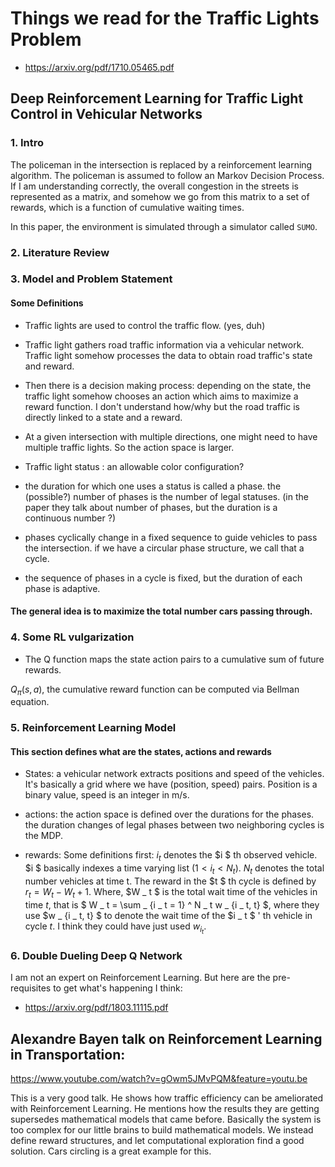 # Things we read for the Traffic Lights Problem

* https://arxiv.org/pdf/1710.05465.pdf

## Deep Reinforcement Learning for Traffic Light Control in Vehicular Networks

### 1. Intro

The policeman in the intersection is replaced by a reinforcement learning algorithm. The policeman is assumed to follow an Markov Decision Process. If I am understanding correctly,  the overall congestion in the streets is represented as a matrix, and somehow we go from this matrix to a set of rewards, which is a function of cumulative waiting times. 

In this paper, the environment is simulated through a simulator called `SUMO`. 

### 2. Literature Review 

### 3. Model and Problem Statement 

#### Some Definitions
	
* Traffic lights are used to control the traffic flow. (yes, duh) 

* Traffic light gathers road traffic information via a vehicular network. Traffic light somehow processes the data to obtain road traffic's state and reward. 

* Then there is a decision making process: depending on the state, the traffic light somehow chooses an action which aims to maximize a reward function. I don't understand how/why but the road traffic is directly linked to a state and a reward. 

* At a given intersection with multiple directions, one might need to have multiple traffic lights. So the action space is larger. 

* Traffic light status : an allowable color configuration? 

* the duration for which one uses a status is called a phase. the (possible?) number of phases is the number of legal statuses. (in the paper they talk about number of phases, but the duration is a continuous number ?) 

* phases cyclically change in a fixed sequence to guide vehicles to pass the intersection. if we have a circular phase structure, we call that a cycle. 

* the sequence of phases in a cycle is fixed, but the duration of each phase is adaptive.  

#### The general idea is to maximize the total number cars passing through. 

### 4. Some RL vulgarization 

* The Q function maps the state action pairs to a cumulative sum of future rewards. 

$Q _ \pi(s,a)$, the cumulative reward function  can be computed via Bellman equation.  

### 5. Reinforcement Learning Model 

#### This section defines what are the states, actions and rewards 

* States: a vehicular network extracts positions and speed of the vehicles. It's basically a grid where we have (position, speed) pairs. Position is a binary value, speed is an integer in m/s.  

* actions: the action space is defined over the durations for the phases. the duration changes of legal phases  between two neighboring cycles is the MDP. 

* rewards: Some definitions first: $i _ t$ denotes the $i $ th observed vehicle. $i $ basically indexes a time varying list $(1 < i _ t < N _ t)$. $N _ t$ denotes the total number vehicles at time t. The reward in the $t $ th cycle is defined by $r _ t = W _ t - W _ t+1$. Where, $W _ t $ is the total wait time of the vehicles in time $t$, that is $ W _ t = \sum _ {i _ t = 1} ^ N _ t w _ {i _ t, t} $, where they use $w _ {i _ t, t} $ to denote the wait time of the $i _ t $ ' th vehicle in cycle $t$. I think they could have just used $w _ {i _ t}$. 


### 6. Double Dueling Deep Q Network 

I am not an expert on Reinforcement Learning. But here are the pre-requisites to get what's happening I think:

* https://arxiv.org/pdf/1803.11115.pdf



## Alexandre Bayen talk on Reinforcement Learning in Transportation: 

https://www.youtube.com/watch?v=gOwm5JMvPQM&feature=youtu.be

This is a very good talk. He shows how traffic efficiency can be ameliorated with Reinforcement Learning. He mentions how the results they are getting supersedes mathematical models that came before. Basically the system is too complex for our little brains to build mathematical models. We instead define reward structures, and let computational exploration find a good solution. Cars circling is a great example for this. 


